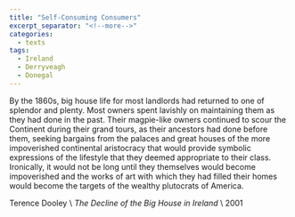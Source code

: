 ```yaml
---
title: "Self-Consuming Consumers"
excerpt_separator: "<!--more-->"
categories:
  - texts
tags:
  - Ireland
  - Derryveagh
  - Donegal
---
```

By the 1860s, big house life for most landlords had returned to one of splendor and plenty. Most owners spent lavishly on maintaining them as they had done in the past. Their magpie-like owners continued to scour the Continent during their grand tours, as their ancestors had done before them, seeking bargains from the palaces and great houses of the more impoverished continental aristocracy that would provide symbolic expressions of the lifestyle that they deemed appropriate to their class. Ironically, it would not be long until they themselves would become impoverished and the works of art with which they had filled their homes would become the targets of the wealthy plutocrats of America.
<!--more-->
Terence Dooley    \\
_The Decline of the Big House in Ireland_    \\
2001
